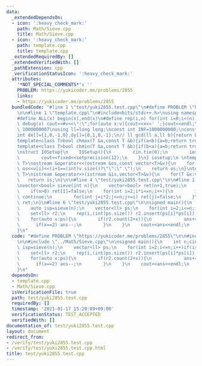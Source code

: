 ```yaml
---
data:
  _extendedDependsOn:
  - icon: ':heavy_check_mark:'
    path: Math/Sieve.cpp
    title: Math/Sieve.cpp
  - icon: ':heavy_check_mark:'
    path: template.cpp
    title: template.cpp
  _extendedRequiredBy: []
  _extendedVerifiedWith: []
  _pathExtension: cpp
  _verificationStatusIcon: ':heavy_check_mark:'
  attributes:
    '*NOT_SPECIAL_COMMENTS*': ''
    PROBLEM: https://yukicoder.me/problems/2855
    links:
    - https://yukicoder.me/problems/2855
  bundledCode: "#line 1 \"test/yuki2855.test.cpp\"\n#define PROBLEM \"https://yukicoder.me/problems/2855\"\
    \n\n#line 1 \"template.cpp\"\n#include<bits/stdc++.h>\nusing namespace std;\n\
    #define ALL(x) begin(x),end(x)\n#define rep(i,n) for(int i=0;i<(n);i++)\n#define\
    \ debug(v) cout<<#v<<\":\";for(auto x:v){cout<<x<<' ';}cout<<endl;\n#define mod\
    \ 1000000007\nusing ll=long long;\nconst int INF=1000000000;\nconst ll LINF=1001002003004005006ll;\n\
    int dx[]={1,0,-1,0},dy[]={0,1,0,-1};\n// ll gcd(ll a,ll b){return b?gcd(b,a%b):a;}\n\
    template<class T>bool chmax(T &a,const T &b){if(a<b){a=b;return true;}return false;}\n\
    template<class T>bool chmin(T &a,const T &b){if(b<a){a=b;return true;}return false;}\n\
    \nstruct IOSetup{\n    IOSetup(){\n        cin.tie(0);\n        ios::sync_with_stdio(0);\n\
    \        cout<<fixed<<setprecision(12);\n    }\n} iosetup;\n \ntemplate<typename\
    \ T>\nostream &operator<<(ostream &os,const vector<T>&v){\n    for(int i=0;i<(int)v.size();i++)\
    \ os<<v[i]<<(i+1==(int)v.size()?\"\":\" \");\n    return os;\n}\ntemplate<typename\
    \ T>\nistream &operator>>(istream &is,vector<T>&v){\n    for(T &x:v)is>>x;\n \
    \   return is;\n}\n\n#line 4 \"test/yuki2855.test.cpp\"\n\n#line 1 \"Math/Sieve.cpp\"\
    \nvector<bool> sieve(int n){\n    vector<bool> ret(n+1,true);\n    ret[0]=false;\n\
    \    if(n>0) ret[1]=false;\n    for(int i=2;i*i<=n;i++){\n        if(!ret[i])\
    \ continue;\n        for(int j=i*2;j<=n;j+=i) ret[j]=false;\n    }\n    return\
    \ ret;\n}\n#line 6 \"test/yuki2855.test.cpp\"\n\nsigned main(){\n    int n;cin>>n;\n\
    \    auto isp=sieve(n);\n    vector<ll> ps;\n    for(int i=2;i<=n;i++)if(isp[i])ps.push_back(i);\n\
    \    set<ll> r2;\n    rep(i,(int)ps.size()) r2.insert(ps[i]*ps[i]);\n    int ans=0;\n\
    \    for(auto x:ps){\n        if(r2.count(2+x)){\n            ans+=2;\n      \
    \      if(x==2) ans--;\n        }\n    }\n    cout<<ans<<endl;\n    return 0;\n\
    }\n"
  code: "#define PROBLEM \"https://yukicoder.me/problems/2855\"\n\n#include \"../template.cpp\"\
    \n\n#include \"../Math/Sieve.cpp\"\n\nsigned main(){\n    int n;cin>>n;\n    auto\
    \ isp=sieve(n);\n    vector<ll> ps;\n    for(int i=2;i<=n;i++)if(isp[i])ps.push_back(i);\n\
    \    set<ll> r2;\n    rep(i,(int)ps.size()) r2.insert(ps[i]*ps[i]);\n    int ans=0;\n\
    \    for(auto x:ps){\n        if(r2.count(2+x)){\n            ans+=2;\n      \
    \      if(x==2) ans--;\n        }\n    }\n    cout<<ans<<endl;\n    return 0;\n\
    }\n"
  dependsOn:
  - template.cpp
  - Math/Sieve.cpp
  isVerificationFile: true
  path: test/yuki2855.test.cpp
  requiredBy: []
  timestamp: '2021-01-17 15:20:09+09:00'
  verificationStatus: TEST_ACCEPTED
  verifiedWith: []
documentation_of: test/yuki2855.test.cpp
layout: document
redirect_from:
- /verify/test/yuki2855.test.cpp
- /verify/test/yuki2855.test.cpp.html
title: test/yuki2855.test.cpp
---
```

